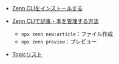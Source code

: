 - [Zenn CLIをインストールする](https://zenn.dev/zenn/articles/install-zenn-cli)
- [Zenn CLIで記事・本を管理する方法](https://zenn.dev/zenn/articles/zenn-cli-guide)
  - `npx zenn new:article`：ファイル作成
  - `npx zenn preview`：プレビュー

- [Topicリスト](https://zenn.dev/topics)